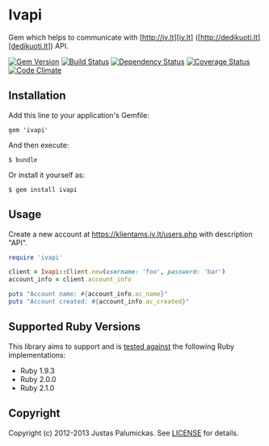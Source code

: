 # Ivapi

Gem which helps to communicate with [http://iv.lt][iv.lt] ([http://dedikuoti.lt][dedikuoti.lt]) API.

[![Gem Version](https://badge.fury.io/rb/ivapi.png)][rubygems]
[![Build Status](https://secure.travis-ci.org/jpalumickas/ivapi.png?branch=master)][travis]
[![Dependency Status](https://gemnasium.com/jpalumickas/ivapi.png?travis)][gemnasium]
[![Coverage Status](https://coveralls.io/repos/jpalumickas/ivapi/badge.png?branch=master)][coveralls]
[![Code Climate](https://codeclimate.com/github/jpalumickas/ivapi.png)][codeclimate]

## Installation

Add this line to your application's Gemfile:

    gem 'ivapi'

And then execute:

    $ bundle

Or install it yourself as:

    $ gem install ivapi

## Usage

Create a new account at https://klientams.iv.lt/users.php with description "API".

```ruby
require 'ivapi'

client = Ivapi::Client.new(username: 'foo', password: 'bar')
account_info = client.account_info

puts "Account name: #{account_info.ac_name}"
puts "Account created: #{account_info.ac_created}"
```

## Supported Ruby Versions

This library aims to support and is [tested against][travis] the following Ruby
implementations:

* Ruby 1.9.3
* Ruby 2.0.0
* Ruby 2.1.0

## Copyright
Copyright (c) 2012-2013 Justas Palumickas.
See [LICENSE][] for details.

[rubygems]: https://rubygems.org/gems/ivapi
[travis]: http://travis-ci.org/jpalumickas/ivapi
[gemnasium]: https://gemnasium.com/jpalumickas/ivapi
[coveralls]: https://coveralls.io/r/jpalumickas/ivapi
[codeclimate]: https://codeclimate.com/github/jpalumickas/ivapi

[iv.lt]: http://www.iv.lt
[dedikuoti.lt]: http://www.dedikuoti.lt
[license]: LICENSE.md
